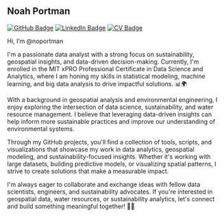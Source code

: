 ## Noah Portman

[![GitHub Badge](https://img.shields.io/github/followers/noportman?style=social)](https://github.com/noportman?tab=followers)
[![LinkedIn Badge](https://img.shields.io/badge/My-LinkedIn-blue)](https://www.linkedin.com/in/noah-portman/)
[![CV Badge](https://img.shields.io/badge/My-CV-critical)](https://noahportman.com/)

Hi, I’m @noportman

I'm a passionate data analyst with a strong focus on sustainability, geospatial insights, and data-driven decision-making. Currently, I'm enrolled in the MIT xPRO Professional Certificate in Data Science and Analytics, where I am honing my skills in statistical modeling, machine learning, and big data analysis to drive impactful solutions. 📊🌍

With a background in geospatial analysis and environmental engineering, I enjoy exploring the intersection of data science, sustainability, and water resource management. I believe that leveraging data-driven insights can help inform more sustainable practices and improve our understanding of environmental systems.

Through my GitHub projects, you'll find a collection of tools, scripts, and visualizations that showcase my work in data analytics, geospatial modeling, and sustainability-focused insights. Whether it's working with large datasets, building predictive models, or visualizing spatial patterns, I strive to create solutions that make a measurable impact.

I'm always eager to collaborate and exchange ideas with fellow data scientists, engineers, and sustainability advocates. If you're interested in geospatial data, water resources, or sustainability analytics, let's connect and build something meaningful together! 🌱💡
